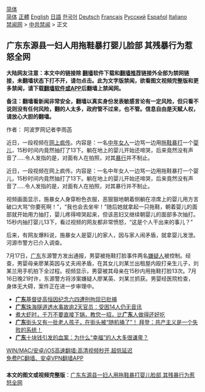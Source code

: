  <!-- 面包屑导航 --> <div class="breadcrumb"><!-- GTranslate: https://gtranslate.io/ -->  <div class="switcher notranslate">  <div class="selected">  <a href="#" onclick="return false;"> 简体</a>  </div>  <div class="option">  <a href="https://www.bannedbook.org" onclick="doGTranslate('zh-CN|zh-CN');jQuery('div.switcher div.selected a').html(jQuery(this).html());return false;" title="简体中文" class="nturl selected"> 简体</a>  <a href="https://www.bannedbook.org/zh-tw/" onclick="doGTranslate('zh-CN|zh-TW');jQuery('div.switcher div.selected a').html(jQuery(this).html());return false;" title="繁體中文" class="nturl"> 正體</a>  <a href="https://www.bannedbook.org/en/" onclick="doGTranslate('zh-CN|en');jQuery('div.switcher div.selected a').html(jQuery(this).html());return false;" title="English" class="nturl"> English</a>  <a href="https://www.bannedbook.org/ja/" onclick="doGTranslate('zh-CN|ja');jQuery('div.switcher div.selected a').html(jQuery(this).html());return false;" title="日本語" class="nturl"> 日語</a>  <a href="https://www.bannedbook.org/ko/" onclick="doGTranslate('zh-CN|ko');jQuery('div.switcher div.selected a').html(jQuery(this).html());return false;" title="한국어" class="nturl"> 한국어</a>  <a href="https://www.bannedbook.org/de/" onclick="doGTranslate('zh-CN|de');jQuery('div.switcher div.selected a').html(jQuery(this).html());return false;" title="Deutsch" class="nturl"> Deutsch</a>  <a href="https://www.bannedbook.org/fr/" onclick="doGTranslate('zh-CN|fr');jQuery('div.switcher div.selected a').html(jQuery(this).html());return false;" title="Français" class="nturl"> Français</a>  <a href="https://www.bannedbook.org/ru/" onclick="doGTranslate('zh-CN|ru');jQuery('div.switcher div.selected a').html(jQuery(this).html());return false;" title="Русский" class="nturl"> Русский</a>  <a href="https://www.bannedbook.org/es/" onclick="doGTranslate('zh-CN|es');jQuery('div.switcher div.selected a').html(jQuery(this).html());return false;" title="Español" class="nturl"> Español</a>  <a href="https://www.bannedbook.org/it/" onclick="doGTranslate('zh-CN|it');jQuery('div.switcher div.selected a').html(jQuery(this).html());return false;" title="Italiano" class="nturl"> Italiano</a>  </div>  </div>      <div class='breadcrumb-sub'><!-- Breadcrumb NavXT 6.3.0 --> <a href="https://www.bannedbook.org/" class="home">禁闻网</a> &gt; <a href="https://www.bannedbook.org/bnews/cbnews/" class="category">中共禁闻</a> &gt; 正文</div></div><h2>广东东源县一妇人用拖鞋暴打婴儿脸部 其残暴行为惹怒全网</h2> <p class="notice"><b>大陆网友注意：本文中的链接除 <a href="https://github.com/bannedbook/fanqiang" >翻墙</a>软件下载和<a href="https://github.com/killgcd/justmysocks/blob/master/README.md">翻墙推荐</a>链接外全部为禁网链接，未翻墙状态下打不开，请勿点击。此为文字版禁闻，欲看图文视频完整版和更多禁闻，请下载<a href="https://github.com/bannedbook/fanqiang">翻墙软件或APP</a>后翻墙上禁闻网。</p><p>备注：翻墙看新闻非常安全，翻墙以真实身份发表敏感言论有一定风险，但只看不说则没有任何风险，翻的人太多，政府管不过来，也不管。信息自由是天赋人权，请放心大胆的翻墙。</b></p>  <div class="entry"> <p>作者： 阿波罗网记者李雨菡</p> <p id="summary">近日，一段视频在<a href="https://www.bannedbook.org/bnews/tag/%E7%BD%91%E4%B8%8A%E7%96%AF%E4%BC%A0/" class="st_tag internal_tag" rel="tag" title="标签 网上疯传 下的日志">网上疯传</a>。内容是：一名<a href="https://www.bannedbook.org/bnews/tag/%e4%b8%ad%e5%b9%b4%e5%a5%b3%e4%ba%ba/" class="st_tag internal_tag" rel="tag" title="标签 中年女人 下的日志">中年女人</a>一边骂一边用<a href="https://www.bannedbook.org/bnews/tag/%E6%8B%96%E9%9E%8B/" class="st_tag internal_tag" rel="tag" title="标签 拖鞋 下的日志">拖鞋</a><a href="https://www.bannedbook.org/bnews/tag/%E6%9A%B4%E6%89%93/" class="st_tag internal_tag" rel="tag" title="标签 暴打 下的日志">暴打</a>一个<a href="https://www.bannedbook.org/bnews/tag/%e5%a9%b4%e5%84%bf/" class="st_tag internal_tag" rel="tag" title="标签 婴儿 下的日志">婴儿</a>，15秒时间内竟然抽打了13下。躺在地上的婴儿开始还啼哭，后来竟然没有声音了&#8230;..令人发指的是，对面有人在拍照，对其<a href="https://www.bannedbook.org/bnews/tag/%E6%9A%B4%E8%A1%8C/" class="st_tag internal_tag" rel="tag" title="标签 暴行 下的日志">暴行</a>并不制止。</p>  <p id="conimg">近日，一段视频在网上疯传。内容是：一名中年女人一边骂一边用拖鞋暴打一个婴儿，15秒时间内竟然抽打了13下。躺在地上的婴儿开始还啼哭，后来竟然没有声音了&#8230;..令人发指的是，对面有人在拍照，对其暴行并不制止。</p> <p>视频画面显示，施暴女人身穿粉色衣服，恶狠狠地朝着侧躺在凉席上的婴儿用方言破口大骂“你要死啊！”，“我也会去坐牢！”随后她就拿起一只拖鞋，朝着婴儿的面部就开始用力抽打，婴儿疼得啼哭起来，但该恶妇又继续朝婴儿的面部多次抽打。15秒内抽打婴儿13下，看过视频的网友都非常愤怒，“这是个人干出来的事儿？”</p>  <p>后来，有网友爆料说，施暴女人是婴儿的家人，因与家人闹矛盾，就拿婴儿发泄。河源市警方已介入调查。</p> <p>7月17日，<a href="https://www.bannedbook.org/bnews/tag/%e5%b9%bf%e4%b8%9c/" class="st_tag internal_tag" rel="tag" title="标签 广东 下的日志">广东</a>东源警方发出通报，男婴被拖鞋打脸事件两名<a href="https://www.bannedbook.org/bnews/tag/%E5%AB%8C%E7%96%91%E4%BA%BA/" class="st_tag internal_tag" rel="tag" title="标签 嫌疑人 下的日志">嫌疑人</a>被控制。经查，男婴母亲廖某英因与丈夫闹矛盾，在其女儿刘某兰出租屋内殴打亲生儿子，刘某兰用手机拍下全过程。视频显示，男婴被其母亲在15秒内用拖鞋打脸13次。7月16日晚21时许，东源警方将涉案嫌疑人廖某英、刘某兰抓获。男婴经医院检查，身体无大碍，案件正在进一步审理中。</p>  <ul class='op-related-articles' title='相关阅读'> <li><a href='https://www.bannedbook.org/bnews/baitai/20210717/1589085.html' target='_blank'><b>广东</b>基督徒高恒因纪念六四遭刑拘现已批捕</a></li> <li><a href='https://www.bannedbook.org/bnews/baitai/20210717/1589073.html' target='_blank'><b>广东</b>珠海隧道透水事故逾2天官员：受困14人仍无音讯</a></li> <li><a href='https://www.bannedbook.org/bnews/lifebaike/20210717/1589005.html' target='_blank'>煮大虾时，千万不要直接下锅，教您一招，比<b>广东</b>人做得还好吃</a></li> <li><a href='https://www.bannedbook.org/bnews/bannedvideo/20210716/1588575.html' target='_blank'><b>广东</b>街头又有一批老人孩子，在街头被“随机捅了”！        拜登：共产主义是一个失败的系统！</a></li> <li><a href='https://www.bannedbook.org/bnews/funmedia/20210716/1588231.html' target='_blank'><b>广东</b>十块钱引发的血案：为什么“幸福”的人大多很谦卑？</a></li> </ul> <p class="texttj"> <a href="https://github.com/bannedbook/fanqiang/wiki/V2ray%E6%9C%BA%E5%9C%BA" target="_blank">WIN/MAC/安卓/iOS高速翻墙:高清视频秒开,超低延迟</a><br/> <a href="https://github.com/bannedbook/fanqiang/wiki/%E7%A6%81%E9%97%BB%E7%BD%91%E5%AE%89%E5%8D%93%E7%BF%BB%E5%A2%99%E6%96%B0%E9%97%BBAPP" target="_blank">免费PC翻墙、安卓VPN翻墙APP</a></p><p></p> <a name='sharetosocial'></a>  <div style="margin-bottom:5px;padding-bottom:5px;clear:both"> <div id="archive-pix-1" class="banner-ads"> <!-- AuctionX Display platform tag START --> <div id="26318x728x90x621x_ADSLOT2" clicktrack="%%CLICK_URL_ESC%%"></div> <!-- AuctionX Display platform tag END --> </div> <div id="archive-pix-2" class="banner-ads"> <!-- AuctionX Display platform tag START --> <div id="26315x300x250x621x_ADSLOT2" clicktrack="%%CLICK_URL_ESC%%"></div> <!-- AuctionX Display platform tag END --> </div> </div>  <div id="archive-pix-1" class="banner-ads"> <!-- AuctionX Display platform tag START --> <div id="26318x728x90x621x_ADSLOT3" clicktrack="%%CLICK_URL_ESC%%"></div> <!-- AuctionX Display platform tag END --> </div> <div><b>本文的图文或视频完整版</b>：<a href='https://www.bannedbook.org/bnews/cbnews/20210719/1589978.html'>广东东源县一妇人用拖鞋暴打婴儿脸部 其残暴行为惹怒全网</a></div>  </div><!--END ENTRY--> 